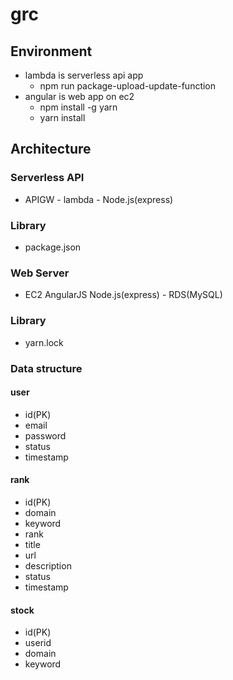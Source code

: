 # grc
## Environment
* lambda is serverless api app
    * npm run package-upload-update-function
* angular is web app on ec2
    * npm install -g yarn
    * yarn install

## Architecture
### Serverless API
* APIGW - lambda - Node.js(express)
### Library
* package.json

### Web Server
* EC2 AngularJS Node.js(express) - RDS(MySQL)
### Library
* yarn.lock

### Data structure
#### user
* id(PK)
* email
* password
* status
* timestamp

#### rank
* id(PK)
* domain
* keyword
* rank
* title
* url
* description
* status
* timestamp

#### stock
* id(PK)
* userid
* domain
* keyword
